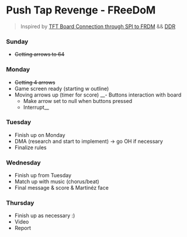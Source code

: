 # Push Tap Revenge - FReeDoM

> Inspired by [TFT Board Connection through SPI to FRDM](https://confluence.cornell.edu/pages/viewpage.action?pageId=357447003) && [DDR](https://www.youtube.com/watch?v=sv7gxqEhcBo)

### Sunday
- ~~Getting arrows to 64~~

### Monday
- ~~Getting 4 arrows~~
- Game screen ready (starting w outline) 
- Moving arrows up (timer for score)
__- Buttons interaction with board
	- Make arrow set to null when buttons pressed
	- Interrupt__

### Tuesday
- Finish up on Monday
- DMA (research and start to implement) -> go OH if necessary
- Finalize rules

### Wednesday
- Finish up from Tuesday
- Match up with music (chorus/beat)
- Final message & score & Martinéz face 

### Thursday
- Finish up as necessary :)
- Video
- Report
